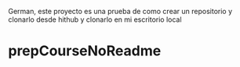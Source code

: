 German, este proyecto es una prueba de como crear un repositorio y clonarlo desde hithub y clonarlo en mi escritorio local
# prepCourseNoReadme
